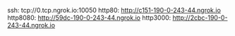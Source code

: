 ssh: tcp://0.tcp.ngrok.io:10050 
http80: http://c151-190-0-243-44.ngrok.io 
http8080: http://59dc-190-0-243-44.ngrok.io 
http3000: http://2cbc-190-0-243-44.ngrok.io 
